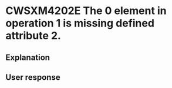 # CWSXM4202E The 0 element in operation 1 is missing defined attribute 2.

## Explanation

## User response